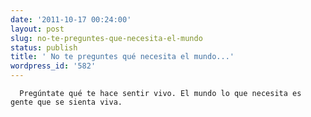 ```yaml
---
date: '2011-10-17 00:24:00'
layout: post
slug: no-te-preguntes-que-necesita-el-mundo
status: publish
title: ' No te preguntes qué necesita el mundo...'
wordpress_id: '582'
---
```



    


      Pregúntate qué te hace sentir vivo. El mundo lo que necesita es gente que se sienta viva.


    


  
